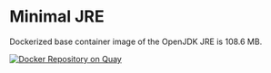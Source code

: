 # Minimal JRE

Dockerized base container image of the OpenJDK JRE is 108.6 MB.

[![Docker Repository on Quay](https://quay.io/repository/aeonproject/openjdk-jre/status "Docker Repository on Quay")](https://quay.io/repository/aeonproject/openjdk-jre)

